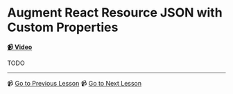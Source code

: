 # Augment React Resource JSON with Custom Properties

**[📹 Video](https://egghead.io/lessons/react-augment-react-resource-json-with-custom-properties)**

TODO

---

📹 [Go to Previous Lesson](https://egghead.io/lessons/react-pass-react-components-a-usetransition-wrapped-state-setting-callback)
📹 [Go to Next Lesson](https://egghead.io/lessons/react-extract-reusable-react-components-with-an-as-prop-render-props-and-react-fragment)
